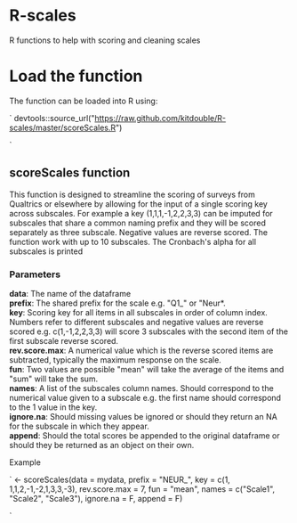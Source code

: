 # R-scales
R functions to help with scoring and cleaning scales

# Load the function

The function can be loaded into R using:

`
devtools::source_url("https://raw.github.com/kitdouble/R-scales/master/scoreScales.R")

`

## scoreScales function

This function is designed to streamline the scoring of surveys from Qualtrics or elsewhere by allowing for the input of a single scoring key across subscales. For example a key (1,1,1,-1,2,2,3,3) can be imputed for subscales that share a common naming prefix and they will be scored separately as three subscale. Negative values are reverse scored. The function work with up to 10 subscales. The Cronbach's alpha for all subscales is printed


### Parameters

**data**: The name of the dataframe    
**prefix**: The shared prefix for the scale e.g. "Q1_" or "Neur*.   
**key**: Scoring key for all items in all subscales in order of column index. Numbers refer to different subscales and negative values are reverse scored e.g. c(1,-1,2,2,3,3) will score 3 subscales with the second item of the first subscale reverse scored.   
**rev.score.max**: A numerical value which is the reverse scored items are subtracted, typically the maximum response on the scale.    
**fun**: Two values are possible "mean" will take the average of the items and "sum" will take the sum.   
**names**: A list of the subscales column names. Should correspond to the numerical value given to a subscale e.g. the first name should correspond to the 1 value in the key.   
**ignore.na**: Should missing values be ignored or should they return an NA for the subscale in which they appear.   
**append**: Should the total scores be appended to the original dataframe or should they be returned as an object on their own.   

Example

`
<- scoreScales(data = mydata, prefix = "NEUR_", key =  c(1, 1,1,2,-1,-2,1,3,3,-3), rev.score.max = 7, fun = "mean", names = c("Scale1", "Scale2", "Scale3"), ignore.na = F, append = F)

`
